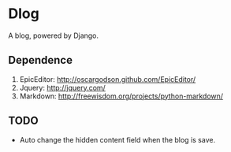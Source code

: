 # Dlog 

A blog, powered by Django.

## Dependence

 1. EpicEditor: http://oscargodson.github.com/EpicEditor/
 1. Jquery: http://jquery.com/
 1. Markdown: http://freewisdom.org/projects/python-markdown/

## TODO 

 * Auto change the hidden content field when the blog is save.